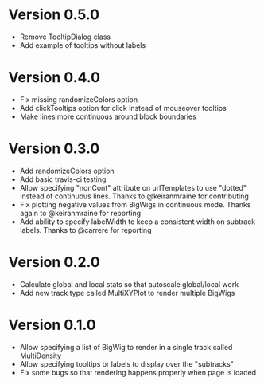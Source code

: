 # Version 0.5.0

- Remove TooltipDialog class
- Add example of tooltips without labels

# Version 0.4.0

- Fix missing randomizeColors option
- Add clickTooltips option for click instead of mouseover tooltips
- Make lines more continuous around block boundaries

# Version 0.3.0

- Add randomizeColors option
- Add basic travis-ci testing
- Allow specifying "nonCont" attribute on urlTemplates to use "dotted" instead of continuous lines. Thanks to @keiranmraine for contributing
- Fix plotting negative values from BigWigs in continuous mode. Thanks again to @keiranmraine for reporting
- Add ability to specify labelWidth to keep a consistent width on subtrack labels. Thanks to @carrere for reporting

# Version 0.2.0

- Calculate global and local stats so that autoscale global/local work
- Add new track type called MultiXYPlot to render multiple BigWigs

# Version 0.1.0

- Allow specifying a list of BigWig to render in a single track called MultiDensity
- Allow specifying tooltips or labels to display over the "subtracks"
- Fix some bugs so that rendering happens properly when page is loaded
